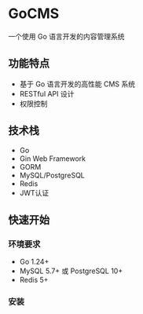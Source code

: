 # GoCMS

一个使用 Go 语言开发的内容管理系统

## 功能特点

- 基于 Go 语言开发的高性能 CMS 系统
- RESTful API 设计
- 权限控制

## 技术栈

- Go
- Gin Web Framework
- GORM
- MySQL/PostgreSQL
- Redis
- JWT认证

## 快速开始

### 环境要求

- Go 1.24+
- MySQL 5.7+ 或 PostgreSQL 10+
- Redis 5+

### 安装
